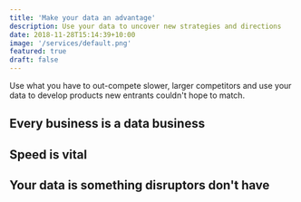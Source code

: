 ```yaml
---
title: 'Make your data an advantage'
description: Use your data to uncover new strategies and directions
date: 2018-11-28T15:14:39+10:00
image: '/services/default.png'
featured: true
draft: false
---
```


Use what you have to out-compete slower, larger competitors and use your data to develop products new entrants couldn't hope to match.

<!--more-->

## Every business is a data business

## Speed is vital

## Your data is something disruptors don't have
